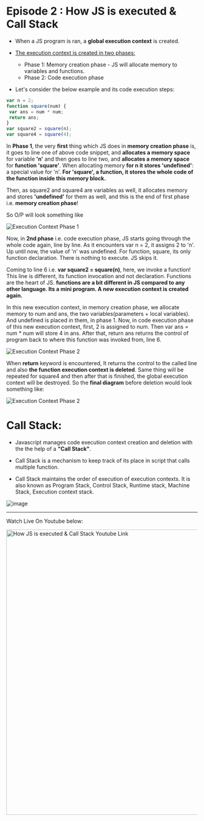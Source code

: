 # Episode 2 : How JS is executed & Call Stack

* When a JS program is ran, a **global execution context** is created.

* <U>The execution context is created in two phases:</U>
  * Phase 1: Memory creation phase - JS will allocate memory to variables and functions.
  * Phase 2: Code execution phase

* Let's consider the below example and its code execution steps:
```js
var n = 2;
function square(num) {
 var ans = num * num;
 return ans;
}
var square2 = square(n);
var square4 = square(4);
```
In **Phase 1**, the very **first** thing which JS does in **memory creation phase** is, it goes to line one of above code snippet, and **allocates a memory space** for variable **'n'** and then goes to line two, and **allocates a memory space** for **function 'square'**. When allocating memory **for n it stores 'undefined'**: a special value for 'n'. **For 'square', a function, it stores the whole code of the function inside this memory block.** 

Then, as square2 and square4 are variables as well, it allocates memory and stores **'undefined'** for them as well, and this is the end of first phase i.e. **memory creation phase**!

So O/P will look something like

![Execution Context Phase 1](/assets/phase1.jpg "Execution Context")

Now, in **2nd phase** i.e. code execution phase, JS starts going through the whole code again, line by line. As it encounters var n = 2, it assigns 2 to 'n'. Up until now, the value of 'n' was undefined. For function, square, its only function declaration. There is nothing to execute. JS skips it. 

Coming to line 6 i.e. **var square2 = square(n)**, here, we invoke a function! This line is different, its function invocation and not declaration. Functions are the heart of JS.  **functions are a bit different in JS compared to any other language. Its a mini program. A new execution context is created again.** 

In this new execution context, in memory creation phase, we allocate memory to num and ans, the two variables(parameters + local variables). And undefined is placed in them, in phase 1. Now, in code execution phase of this new execution context, first, 2 is assigned to num. Then var ans = num * num will store 4 in ans. After that, return ans returns the control of program back to where this function was invoked from, line 6. 

![Execution Context Phase 2](/assets/phase2.jpg "Execution Context")

When **return** keyword is encountered, It returns the control to the called line and also **the function execution context is deleted**.
Same thing will be repeated for square4 and then after that is finished, the global execution context will be destroyed.
So the **final diagram** before deletion would look something like:

![Execution Context Phase 2](/assets/final_execution_context.jpg "Execution Context")

# Call Stack: 
* Javascript manages code execution context creation and deletion with the the help of a **"Call Stack"**.

* Call Stack is a mechanism to keep track of its place in script that calls multiple function.

* Call Stack maintains the order of execution of execution contexts. It is also known as Program Stack, Control Stack, Runtime stack, Machine Stack, Execution context stack.

![image](https://github.com/R-SNGH/javascript-notes/assets/117880135/a0df7f1c-9566-4609-abe4-15f51361ac13)


<hr>

Watch Live On Youtube below:

<a href="https://www.youtube.com/watch?v=iLWTnMzWtj4&t=1s&ab_channel=AkshaySaini" target="_blank"><img src="https://img.youtube.com/vi/iLWTnMzWtj4/0.jpg" width="750"
alt="How JS is executed & Call Stack Youtube Link"/></a>
